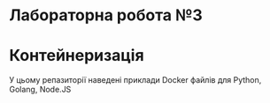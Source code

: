 # Лабораторна робота №3

# Контейнеризація

У цьому репазиторії наведені приклади Docker файлів для Python, Golang, Node.JS